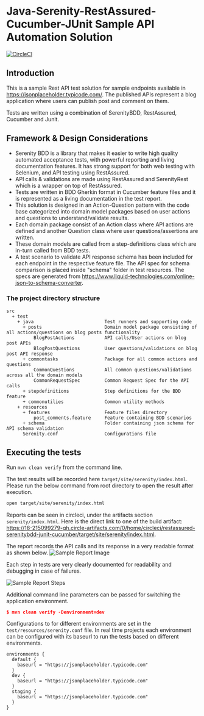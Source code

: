 # Java-Serenity-RestAssured-Cucumber-JUnit Sample API Automation Solution
[![CircleCI](https://circleci.com/gh/amalsgit/restassured-serenitybdd-junit-cucumber/tree/master.svg?style=svg)](https://circleci.com/gh/amalsgit/restassured-serenitybdd-junit-cucumber/tree/master)

## Introduction

This is a sample Rest API test solution for sample endpoints available in https://jsonplaceholder.typicode.com/. The published APIs represent a blog application where users can publish post and comment on them.

Tests are written using a combination of SerenityBDD, RestAssured, Cucumber and Junit.

## Framework & Design Considerations
- Serenity BDD is a library that makes it easier to write high quality automated acceptance tests, with powerful reporting and living documentation features. It has strong support for both web testing with Selenium, and API testing using RestAssured.
- API calls & validations are made using RestAssured and SerenityRest which is a wrapper on top of RestAssured. 
- Tests are written in BDD Gherkin format in Cucumber feature files and it is represented as a living documentation in the test report. 
- This solution is designed in an Action-Question pattern with the code base categorized into domain model packages based on user actions and questions to understand/validate results. 
- Each domain package consist of an Action class where API actions are defined and another Question class where user questions/assertions are written.
- These domain models are called from a step-definitions class which are in-turn called from BDD tests.
- A test scenario to validate API response schema has been included for each endpoint in the respective feature file. The API spec for schema comparison is placed inside "schema" folder in test resources. The specs are generated from https://www.liquid-technologies.com/online-json-to-schema-converter.

### The project directory structure

```Gherkin
src
  + test
    + java                          Test runners and supporting code
      + posts                       Domain model package consisting of all actions/questions on blog posts functionality
          BlogPostActions           API calls/User actions on blog post APIs
          BlogPostQuestions         User questions/validations on blog post API response
      + commontasks                 Package for all common actions and questions
          CommonQuestions           All common questions/validations across all the domain models
          CommonRequestSpec         Common Request Spec for the API calls
      + stepdefinitions             Step definitions for the BDD feature
      + commonutilies               Common utility methods
    + resources
      + features                    Feature files directory
          post_comments.feature     Feature containing BDD scenarios
      + schema                      Folder containing json schema for API schema validation
      Serenity.conf                 Configurations file

```
## Executing the tests
Run `mvn clean verify` from the command line.

The test results will be recorded here `target/site/serenity/index.html`.
Please run the below command from root directory to open the result after execution.
```bash
open target/site/serenity/index.html 
```
Reports can be seen in circleci, under the artifacts section `serenity/index.html`.
Here is the direct link to one of the build artifact: https://18-215099279-gh.circle-artifacts.com/0/home/circleci/restassured-serenitybdd-junit-cucumber/target/site/serenity/index.html.

The report records the API calls and its response in a very readable format as shown below.
![Sample Report Image](https://user-images.githubusercontent.com/22020329/67158844-02705300-f35b-11e9-8147-51b1137dcec8.png)

Each step in tests are very clearly documented for readability and debugging in case of failures.

![Sample Report Steps](https://user-images.githubusercontent.com/22020329/67158871-63982680-f35b-11e9-82ae-b5e6422167d3.png)

Additional command line parameters can be passed for switching the application environment.
```json
$ mvn clean verify -Denvironment=dev
```
Configurations to for different environments are set in the `test/resources/serenity.conf` file. In real time projects each environment can be configured with its baseurl to run the tests based on different environments.
```
environments {
  default {
    baseurl = "https://jsonplaceholder.typicode.com"
  }
  dev {
    baseurl = "https://jsonplaceholder.typicode.com"
  }
  staging {
    baseurl = "https://jsonplaceholder.typicode.com"
  }
}
```
